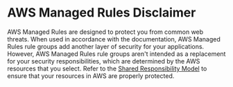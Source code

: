 # AWS Managed Rules Disclaimer<a name="aws-managed-rule-groups-disclaimer"></a>

AWS Managed Rules are designed to protect you from common web threats\. When used in accordance with the documentation, AWS Managed Rules rule groups add another layer of security for your applications\. However, AWS Managed Rules rule groups aren't intended as a replacement for your security responsibilities, which are determined by the AWS resources that you select\. Refer to the [Shared Responsibility Model](https://aws.amazon.com/compliance/shared-responsibility-model/) to ensure that your resources in AWS are properly protected\. 